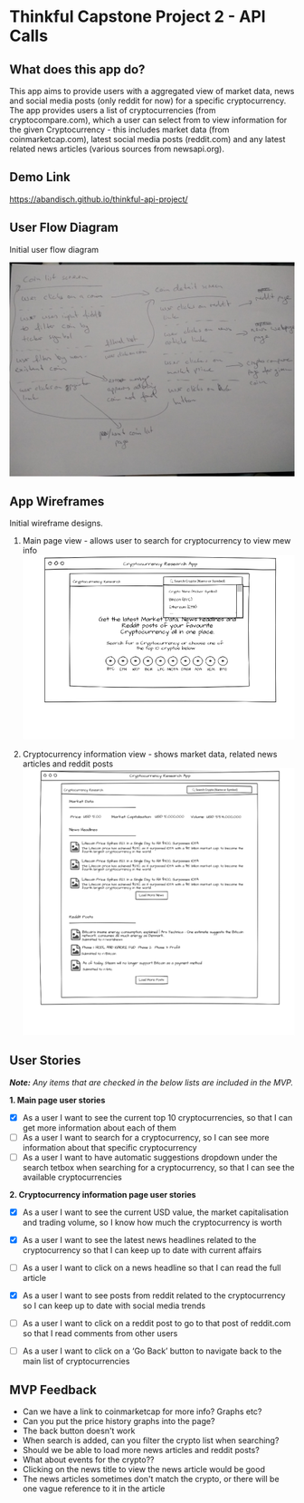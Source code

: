 # Thinkful Capstone Project 2 - API Calls

## What does this app do?
This app aims to provide users with a aggregated view of market data, news and social media posts (only reddit for now) for a specific cryptocurrency. 
The app provides users a list of cryptocurrencies (from cryptocompare.com), which a user can select from to view information for the given Cryptocurrency - this includes market data (from coinmarketcap.com), latest social media posts (reddit.com) and any latest related news articles (various sources from newsapi.org).

## Demo Link

https://abandisch.github.io/thinkful-api-project/

## User Flow Diagram

Initial user flow diagram

![User Flow Diagram](https://github.com/abandisch/thinkful-api-project/blob/master/resources/user-flow.jpg)

## App Wireframes

Initial wireframe designs.

1. Main page view - allows user to search for cryptocurrency to view mew info
![Main Page View](https://github.com/abandisch/thinkful-api-project/blob/master/resources/main-page.png)

2. Cryptocurrency information view - shows market data, related news articles and reddit posts
![Coin Info View](https://github.com/abandisch/thinkful-api-project/blob/master/resources/info-page.png)

## User Stories

***Note:** Any items that are checked in the below lists are included in the MVP.*

**1. Main page user stories**
* [x] As a user I want to see the current top 10 cryptocurrencies, so that I can get more information about each of them
* [ ] As a user I want to search for a cryptocurrency, so I can see more information about that specific cryptocurrency
* [ ] As a user I want to have automatic suggestions dropdown under the search tetbox when searching for a cryptocurrency, so that I can see the available cryptocurrencies

**2. Cryptocurrency information page user stories**
* [x] As a user I want to see the current USD value, the market capitalisation and trading volume, so I know how much the cryptocurrency is worth
* [x] As a user I want to see the latest news headlines related to the cryptocurrency so that I can keep up to date with current affairs
* [ ] As a user I want to click on a news headline so that I can read the full article
* [x] As a user I want to see posts from reddit related to the cryptocurrency so I can keep up to date with social media trends
* [ ] As a user I want to click on a reddit post to go to that post of reddit.com so that I read comments from other users
* [ ] As a user I want to click on a ‘Go Back’ button to navigate back to the main list of cryptocurrencies


## MVP Feedback
* Can we have a link to coinmarketcap for more info? Graphs etc?
* Can you put the price history graphs into the page?
* The back button doesn't work
* When search is added, can you filter the crypto list when searching?
* Should we be able to load more news articles and reddit posts?
* What about events for the crypto??
* Clicking on the news title to view the news article would be good
* The news articles sometimes don't match the crypto, or there will be one vague reference to it in the article
